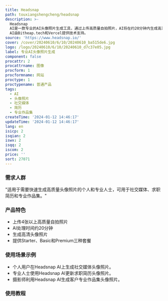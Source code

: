 ```yaml
---
title: Headsnap
path: touxiangshengcheng/headsnap
description: >-
  Headsnap
  AI是一款专业的AI头像照片生成工具，通过上传高质量自拍照片，AI将在约20分钟内生成高清头像照片，适用于社交资料、简历和专业作品集。产品定价分为Starter、Basic和Premium三个套餐，满足个人和专业人士的不同需求。Headsnap
  AI由Bitheap.tech和Vercel提供技术支持。
source: 'https://www.headsnap.io/'
cover: /cover/20240610/6/10/20240610_ba515de6.jpg
logo: /logo/20240610/6/10/20240610_d7c37e05.jpg
label: 专业AI头像照片生成
component: false
procattr: 2
procattrname: 图像
procform: 1
procformname: 网站
proctype: 1
proctypename: 普通产品
tags:
  - AI
  - 头像照片
  - 社交媒体
  - 简历
  - 专业作品集
createTime: '2024-01-12 14:46:17'
updateTime: '2024-01-12 14:46:17'
lang: en
isicp: 2
isqian: 2
iswx: 2
isqq: 2
iscom: 2
price: ''
sort: 27071
---
```




### 需求人群
"适用于需要快速生成高质量头像照片的个人和专业人士，可用于社交媒体、求职简历和专业作品集。"

### 产品特色
* 上传4张以上高质量自拍照片
* AI处理时间约20分钟
* 生成高清头像照片
* 提供Starter、Basic和Premium三种套餐

### 使用场景示例
* 个人用户在Headsnap AI上生成社交媒体头像照片。
* 专业人士使用Headsnap AI更新求职简历头像照片。
* 摄影师利用Headsnap AI生成客户专业作品集头像照片。

### 使用教程


  
